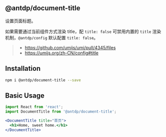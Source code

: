 @antdp/document-title
---

设置页面标题。

如果需要通过当前组件方式渲染 title，配 `title: false` 可禁用内置的 `title` 渲染机制，`@antdp/config` 默认配置 `title: false`。

> - https://github.com/umijs/umi/pull/4345/files
> - https://umijs.org/zh-CN/config#title

## Installation

```bash
npm i @antdp/document-title --save
```

## Basic Usage

```jsx
import React from 'react';
import DocumentTitle from '@antdp/document-title';

<DocumentTitle title="首页">
  <h1>Home, sweet home.</h1>
</DocumentTitle>
```
